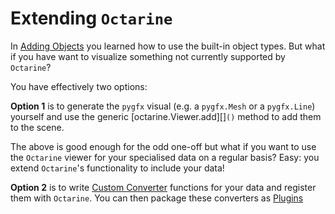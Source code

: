 # Extending `Octarine`

In [Adding Objects](objects.md) you learned how to use the built-in
object types. But what if you have want to visualize something not currently supported by `Octarine`?

You have effectively two options:

**Option 1** is to generate the `pygfx` visual (e.g. a `pygfx.Mesh` or a `pygfx.Line`)
yourself and use the generic [octarine.Viewer.add][]`()` method to add them to the scene.

The above is good enough for the odd one-off but what if you want
to use the `Octarine` viewer for your specialised data on a regular
basis? Easy: you extend `Octarine`'s functionality to include your
data!

**Option 2** is to write [Custom Converter](converters.md) functions for your data and register them with
`Octarine`. You can then package these converters as [Plugins](plugins.md)
